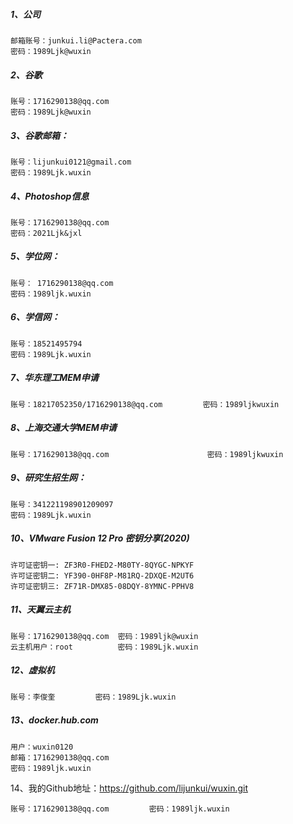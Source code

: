 ##### 1、公司

```
邮箱账号：junkui.li@Pactera.com
密码：1989Ljk@wuxin
```

##### 2、谷歌

```
账号：1716290138@qq.com
密码：1989Ljk@wuxin
```

##### 3、谷歌邮箱：

```
账号：lijunkui0121@gmail.com
密码：1989Ljk.wuxin
```

##### 4、Photoshop信息

```
账号：1716290138@qq.com
密码：2021Ljk&jxl
```

##### 5、学位网：

```
账号： 1716290138@qq.com
密码：1989ljk.wuxin
```

##### 6、学信网：

```
账号：18521495794
密码：1989Ljk.wuxin
```

##### 7、华东理工MEM申请      

```
账号：18217052350/1716290138@qq.com         密码：1989ljkwuxin
```

##### 8、上海交通大学MEM申请     

```
账号：1716290138@qq.com                      密码：1989ljkwuxin
```

##### 9、研究生招生网：

```
账号：341221198901209097
密码：1989Ljk.wuxin
```

##### 10、VMware Fusion 12 Pro 密钥分享(2020)

```
许可证密钥一: ZF3R0-FHED2-M80TY-8QYGC-NPKYF
许可证密钥二: YF390-0HF8P-M81RQ-2DXQE-M2UT6
许可证密钥三: ZF71R-DMX85-08DQY-8YMNC-PPHV8
```

##### 11、天翼云主机

```
账号：1716290138@qq.com  密码：1989ljk@wuxin
云主机用户：root          密码：1989Ljk.wuxin
```

##### 12、虚拟机

```
账号：李俊奎         密码：1989Ljk.wuxin
```

##### 13、docker.hub.com

```
用户：wuxin0120
邮箱：1716290138@qq.com
密码：1989ljk.wuxin
```

14、我的Github地址：https://github.com/lijunkui/wuxin.git

```
账号：1716290138@qq.com         密码：1989ljk.wuxin
```

